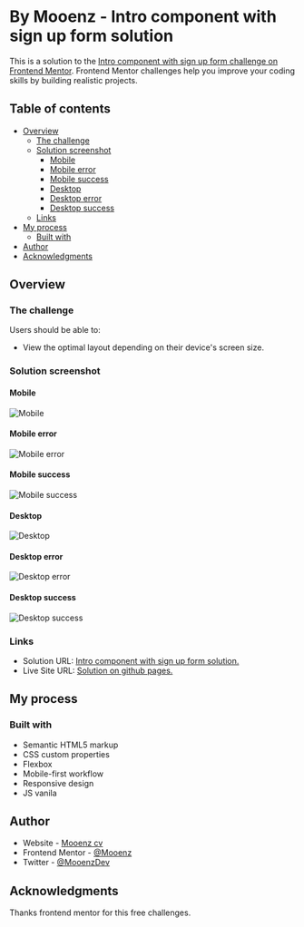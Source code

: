 # By Mooenz - Intro component with sign up form solution

This is a solution to the [Intro component with sign up form challenge on Frontend Mentor](https://www.frontendmentor.io/challenges/intro-component-with-signup-form-5cf91bd49edda32581d28fd1). Frontend Mentor challenges help you improve your coding skills by building realistic projects. 

## Table of contents

- [Overview](#overview)
  - [The challenge](#the-challenge)
  - [Solution screenshot](#Solution-screenshot)
    - [Mobile](#Mobile)
    - [Mobile error](#Mobile-error)
    - [Mobile success](#Mobile-success)
    - [Desktop](#Desktop)
    - [Desktop error](#Desktop-error)
    - [Desktop success](#Desktop-success)
  - [Links](#links)
- [My process](#my-process)
  - [Built with](#built-with)
- [Author](#author)
- [Acknowledgments](#acknowledgments)

## Overview

### The challenge

Users should be able to:

- View the optimal layout depending on their device's screen size.

### Solution screenshot

#### Mobile

![Mobile](./solution-capture/mooenz-mobile-solution.png)

#### Mobile error

![Mobile error](./solution-capture/mooenz-mobile-error-solution.png)

#### Mobile success

![Mobile success](./solution-capture/mooenz-mobile-success-solution.png)

#### Desktop

![Desktop](./solution-capture/mooenz-desktop-solution.png)

#### Desktop error

![Desktop error](./solution-capture/mooenz-desktop-error-solution.png)

#### Desktop success

![Desktop success](./solution-capture/mooenz-desktop-success-solution.png)

### Links

- Solution URL: [Intro component with sign up form solution.](https://www.frontendmentor.io/solutions/html-css-js-flexbox-mobile-first-and-responsive-design-N4b1wXiJv)
- Live Site URL: [Solution on github pages.](https://mooenz.github.io/frontend-portafolio/intro-component-with-signup-form-master/)

## My process

### Built with

- Semantic HTML5 markup
- CSS custom properties
- Flexbox
- Mobile-first workflow
- Responsive design
- JS vanila

## Author

- Website - [Mooenz cv](https://mooenz.github.io/curriculum-vitae/)
- Frontend Mentor - [@Mooenz](https://www.frontendmentor.io/profile/Mooenz)
- Twitter - [@MooenzDev](https://www.twitter.com/MooenzDev)

## Acknowledgments

Thanks frontend mentor for this free challenges.
